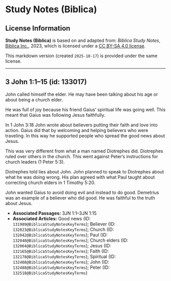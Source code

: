 # Study Notes (Biblica)

## License Information

**Study Notes (Biblica)** is based on and adapted from: _Biblica Study Notes_, [Biblica Inc.](https://www.biblica.com/), 2023, which is licensed under a [CC BY-SA 4.0 license](https://creativecommons.org/licenses/by-sa/4.0/legalcode.en).

This markdown version (created `2025-10-17`) is provided under the same license.



--------------------------------

## 3 John 1:1–15 (id: 133017)

John called himself the elder. He may have been talking about his age or about being a church elder.

He was full of joy because his friend Gaius’ spiritual life was going well. This meant that Gaius was following Jesus faithfully.

In 1 John 3:18 John wrote about believers putting their faith and love into action. Gaius did that by welcoming and helping believers who were traveling. In this way he supported people who spread the good news about Jesus.

This was very different from what a man named Diotrephes did. Diotrephes ruled over others in the church. This went against Peter’s instructions for church leaders (1 Peter 5:3\).

Diotrephes told lies about John. John planned to speak to Diotrephes about what he was doing wrong. His plan agreed with what Paul taught about correcting church elders in 1 Timothy 5:20\.

John wanted Gaius to avoid doing evil and instead to do good. Demetrius was an example of a believer who did good. He was faithful to the truth about Jesus.

* **Associated Passages:** 3JN 1:1–3JN 1:15
* **Associated Articles:** Good news (ID: `131989@BiblicaStudyNotesKeyTerms`); Believer (ID: `132023@BiblicaStudyNotesKeyTerms`); Church (ID: `132042@BiblicaStudyNotesKeyTerms`); Paul (ID: `132048@BiblicaStudyNotesKeyTerms`); Church elders (ID: `132064@BiblicaStudyNotesKeyTerms`); Jesus (ID: `132165@BiblicaStudyNotesKeyTerms`); Faith (ID: `132178@BiblicaStudyNotesKeyTerms`); Spiritual (ID: `132408@BiblicaStudyNotesKeyTerms`); John (ID: `132488@BiblicaStudyNotesKeyTerms`); Peter (ID: `132518@BiblicaStudyNotesKeyTerms`)


